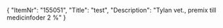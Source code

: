 {
  "ItemNr": "155051",
  "Title": "test",
  "Description": "Tylan vet., premix till medicinfoder 2 %"
}